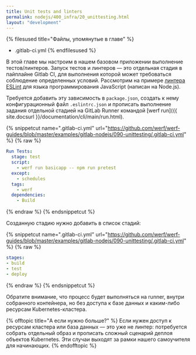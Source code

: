 ```yaml
---
title: Unit tests and linters
permalink: nodejs/400_infra/20_unittesting.html
layout: "development"
---
```


{% filesused title="Файлы, упомянутые в главе" %}
- .gitlab-ci.yml
{% endfilesused %}

В этой главе мы настроим в нашем базовом приложении выполнение тестов/линтеров. Запуск тестов и линтеров — это отдельная стадия в пайплайне Gitlab CI, для выполнения которой может требоваться соблюдение определенных условий. Рассмотрим на примере [линтера ESLint](https://eslint.org/) для языка программирования JavaScript (написан на Node.js).

Требуется добавить эту зависимость в `package.json`, создать к нему конфигурационный файл `.eslintrc.json` и прописать выполнение задания отдельной стадией на GitLab Runner командой [werf run]({{ site.docsurl }}/documentation/cli/main/run.html).

{% snippetcut name=".gitlab-ci.yml" url="https://github.com/werf/werf-guides/blob/master/examples/gitlab-nodejs/090-unittesting/.gitlab-ci.yml" %}
{% raw %}
```yaml
Run Tests:
  stage: test
  script:
    - werf run basicapp -- npm run pretest
  except:
    - schedules
  tags:
    - werf
  dependencies:
    - Build
```
{% endraw %}
{% endsnippetcut %}

Созданную стадию нужно добавить в список стадий:

{% snippetcut name=".gitlab-ci.yml" url="https://github.com/werf/werf-guides/blob/master/examples/gitlab-nodejs/090-unittesting/.gitlab-ci.yml" %}
{% raw %}
```yaml
stages:
- build
- test
- deploy
```
{% endraw %}
{% endsnippetcut %}

Обратите внимание, что процесс будет выполняться на runner, внутри собранного контейнера, но без доступа к базе данных и каким-либо ресурсам Kubernetes-кластера.

{% offtopic title="А если нужно больше?" %}
Если нужен доступ к ресурсам кластера или база данных — это уже не линтер: потребуется собрать отдельный образ и прописать сложный сценарий деплоя объектов Kubernetes. Эти случаи выходят за рамки нашего самоучителя для начинающих.
{% endofftopic %}


